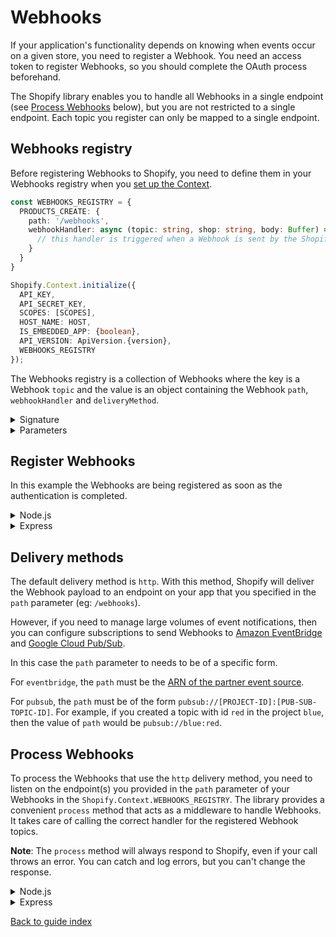 # Webhooks

If your application's functionality depends on knowing when events occur on a given store, you need to register a Webhook. You need an access token to register Webhooks, so you should complete the OAuth process beforehand.

The Shopify library enables you to handle all Webhooks in a single endpoint (see [Process Webhooks](#process-webhooks) below), but you are not restricted to a single endpoint. Each topic you register can only be mapped to a single endpoint.

## Webhooks registry

Before registering Webhooks to Shopify, you need to define them in your Webhooks registry when you [set up the Context](getting_started.md#set-up-context).

```typescript
const WEBHOOKS_REGISTRY = {
  PRODUCTS_CREATE: {
    path: '/webhooks',
    webhookHandler: async (topic: string, shop: string, body: Buffer) => {
      // this handler is triggered when a Webhook is sent by the Shopify platform to your application
    }
  }
}

Shopify.Context.initialize({
  API_KEY,
  API_SECRET_KEY,
  SCOPES: [SCOPES],
  HOST_NAME: HOST,
  IS_EMBEDDED_APP: {boolean},
  API_VERSION: ApiVersion.{version},
  WEBHOOKS_REGISTRY
});
```

The Webhooks registry is a collection of Webhooks where the key is a Webhook `topic` and the value is an object containing the Webhook `path`, `webhookHandler` and `deliveryMethod`.

<details>
<summary>Signature</summary>

```typescript
type WEBHOOKS_REGISTRY = {
  [topic: string]: {
    path: string;
    webhookHandler: (topic: string, shop: string, body: Buffer) => Promise<void>;
    deliveryMethod?: 'http' | 'eventbridge' | 'pubsub';
  }
}
```

</details>

<details>
<summary>Parameters</summary>

| Parameter        | Type                                                            | Required? | Default Value | Notes                                                                                                                    |
| ---------------- | --------------------------------------------------------------- | :-------: | :-----------: | ------------------------------------------------------------------------------------------------------------------------ |
| `topic`          | `string`                                                        |   True    |     none      | See the [list of available topics](https://shopify.dev/docs/admin-api/graphql/reference/events/webhooksubscriptiontopic) |
| `path`           | `string`                                                        |   True    |     none      | The path to call depending on the `deliveryMethod`                                                                       |
| `webhookHandler` | `(topic: string, shop: string, body: Buffer) => Promise<void>`  |   True    |     none      | The handler to execute when the Webhook is called                                                                        |
| `deliveryMethod` | <code>'http' &#124; 'eventbridge' &#124; 'pubsub'</code>        |   False   |     `'http'`  | See [Delivery methods](#delivery-methods) below for more de details                                                      |

</details>

## Register Webhooks

In this example the Webhooks are being registered as soon as the authentication is completed.

<details>
<summary>Node.js</summary>

```typescript
  } // end of if (pathName === '/login')

  // Register Webhooks after OAuth completes
  if (pathName === '/auth/callback') {
    try {
      await Shopify.Auth.validateAuthCallback(request, response, query as AuthQuery);

      const currentSession = await Shopify.Utils.loadCurrentSession(request, response);

      const resp = await Shopify.Webhooks.Registry.register({
        accessToken: currentSession.accessToken,
        shop: currentSession.shop
      });
      response.writeHead(302, { 'Location': '/' });
      response.end();
    }
    catch (e) {
      ...
```

</details>

<details>
<summary>Express</summary>

```ts
// Register Webhooks after OAuth completes
app.get('/auth/callback', async (req, res) => {
  try {
    await Shopify.Auth.validateAuthCallback(
      req,
      res,
      req.query as unknown as AuthQuery,
    ); // req.query must be cast to unkown and then AuthQuery in order to be accepted

    const currentSession = await Shopify.Utils.loadCurrentSession(
      req,
      res,
    );

    const resp = await Shopify.Webhooks.Registry.register({
      accessToken: currentSession.accessToken,
      shop: currentSession.shop
    });
  } catch (error) {
    console.error(error); // in practice these should be handled more gracefully
  }
  return res.redirect('/'); // wherever you want your user to end up after OAuth completes
});
```

</details>

## Delivery methods

The default delivery method is `http`. With this method, Shopify will deliver the Webhook payload to an endpoint on your app that you specified in the `path` parameter (eg: `/webhooks`).

However, if you need to manage large volumes of event notifications, then you can configure subscriptions to send Webhooks to [Amazon EventBridge](https://shopify.dev/apps/webhooks/eventbridge) and [Google Cloud Pub/Sub](https://shopify.dev/apps/webhooks/google-cloud).

In this case the `path` parameter to needs to be of a specific form.

For `eventbridge`, the `path` must be the [ARN of the partner event source](https://docs.aws.amazon.com/eventbridge/latest/APIReference/API_EventSource.html).

For `pubsub`, the `path` must be of the form `pubsub://[PROJECT-ID]:[PUB-SUB-TOPIC-ID]`. For example, if you created a topic with id `red` in the project `blue`, then the value of `path` would be `pubsub://blue:red`.

## Process Webhooks

To process the Webhooks that use the `http` delivery method, you need to listen on the endpoint(s) you provided in the `path` parameter of your Webhooks in the `Shopify.Context.WEBHOOKS_REGISTRY`. The library provides a convenient `process` method that acts as a middleware to handle Webhooks. It takes care of calling the correct handler for the registered Webhook topics.

**Note**: The `process` method will always respond to Shopify, even if your call throws an error. You can catch and log errors, but you can't change the response.

<details>
<summary>Node.js</summary>

```typescript
  } // end of if (pathName === '/auth/callback')

  if (Shopify.Webhooks.Registry.isWebhookPath(pathName)) {
    try {
      await Shopify.Webhooks.Registry.process(request, response);
    } catch (error) {
      console.log(error);
    }
  } // end of if (Shopify.Webhooks.Registry.isWebhookPath(pathName))
}  // end of onRequest()

http.createServer(onRequest).listen(3000);
```

</details>

<details>
<summary>Express</summary>

```typescript
app.post('/webhooks', async (req, res) => {
  try {
    await Shopify.Webhooks.Registry.process(req, res);
  } catch (error) {
    console.log(error);
  }
});
```

</details>

[Back to guide index](../README.md)
